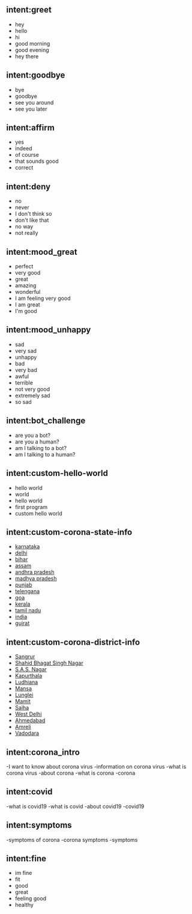 ## intent:greet
- hey
- hello
- hi
- good morning
- good evening
- hey there

## intent:goodbye
- bye
- goodbye
- see you around
- see you later

## intent:affirm
- yes
- indeed
- of course
- that sounds good
- correct

## intent:deny
- no
- never
- I don't think so
- don't like that
- no way
- not really

## intent:mood_great
- perfect
- very good
- great
- amazing
- wonderful
- I am feeling very good
- I am great
- I'm good

## intent:mood_unhappy
- sad
- very sad
- unhappy
- bad
- very bad
- awful
- terrible
- not very good
- extremely sad
- so sad

## intent:bot_challenge
- are you a bot?
- are you a human?
- am I talking to a bot?
- am I talking to a human?


## intent:custom-hello-world
- hello world
- world
- hello world
- first program
- custom hello world

## intent:custom-corona-state-info
- [karnataka](state)
- [delhi](state)
- [bihar](state)
- [assam](state)
- [andhra pradesh](state)
- [madhya pradesh](state)
- [punjab](state)
- [telengana](state)
- [goa](state)
- [kerala](state)
- [tamil nadu](state)
- [india](state)
- [gujrat](state)

## intent:custom-corona-district-info
- [Sangrur](district)
- [Shahid Bhagat Singh Nagar](district)
- [S.A.S. Nagar](district)
- [Kapurthala](district)
- [Ludhiana](district)
- [Mansa](district)
- [Lunglei](district)
- [Mamit](district)
- [Saiha](district)
- [West Delhi](district)
- [Ahmedabad](district)
- [Amreli](district)
- [Vadodara](district)

## intent:corona_intro
-I want to know about corona virus
-information on corona virus
-what is corona virus
-about corona 
-what is corona
-corona

## intent:covid
-what is covid19
-what is covid
-about covid19
-covid19

## intent:symptoms
-symptoms of corona
-corona symptoms
-symptoms

## intent:fine
- im fine
- fit
- good
- great
- feeling good
- healthy





